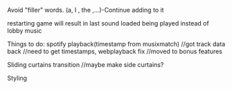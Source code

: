Avoid "filler" words. (a, I , the ,...)-Continue adding to it

restarting game will result in last sound loaded being played instead of lobby music


Things to do:
spotify playback(timestamp from musixmatch)
//got track data back
//need to get timestamps, webplayback fix
//moved to bonus features

Sliding curtains transition
//maybe make side curtains?

Styling

